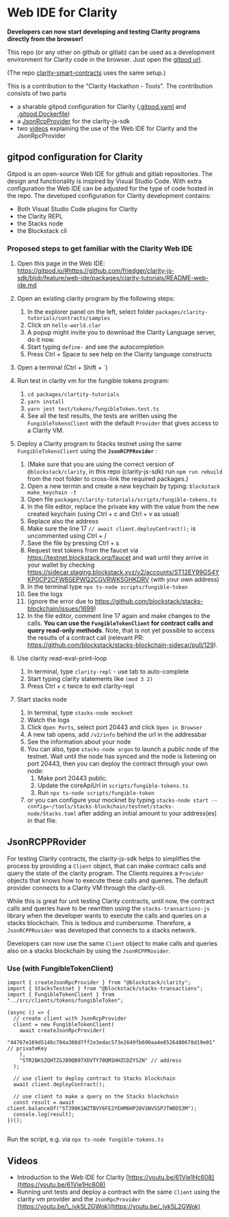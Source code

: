 # Web IDE for Clarity

**Developers can now start developing and testing Clarity programs directly from the browser!**

This repo (or any other on github or gitlab) can be used as a development environment
for Clarity code in the browser. Just open the [gitpod url](https://gitpod.io/#https://github.com/friedger/clarity-js-sdk/blob/feature/web-ide/packages/clarity-tutorials/README-web-ide.md).

(The repo [clarity-smart-contracts](https://github.com/friedger/clarity-smart-contracts) uses the same setup.)

This is a contribution to the "Clarity Hackathon - Tools".
The contribution consists of two parts

- a sharable gitpod configuration for Clarity ([.gitpod.yaml](https://github.com/friedger/clarity-js-sdk/blob/feature/web-ide/.gitpod.yml) and [.gitpod.Dockerfile](https://github.com/friedger/clarity-js-sdk/blob/feature/web-ide/.gitpod.Dockerfile))
- a [JsonRcpProvider](https://github.com/friedger/clarity-js-sdk/tree/feature/web-ide/packages/clarity/src/providers/jsonRpc) for the clarity-js-sdk
- two [videos](https://www.youtube.com/playlist?list=PLA5-mLPrLnHpc6WsieRck1_VE03kuvIAh) explaining the use of the Web IDE for Clarity and the JsonRpcProvider

## gitpod configuration for Clarity

Gitpod is an open-source Web IDE for github and gitlab repositories. The design and functionality is inspired by Visual Studio Code.
With extra configuration the Web IDE can be adjusted for the type of code hosted in the repo.
The developed configuration for Clarity development contains:

- Both Visual Studio Code plugins for Clarity
- the Clarity REPL
- the Stacks node
- the Blockstack cli

### Proposed steps to get familiar with the Clarity Web IDE

1. Open this page in the Web IDE:
   https://gitpod.io/#https://github.com/friedger/clarity-js-sdk/blob/feature/web-ide/packages/clarity-tutorials/README-web-ide.md

1. Open an existing clarity program by the following steps:

   1. In the explorer panel on the left, select folder `packages/clarity-tutorials/contracts/samples`
   1. Click on `hello-world.clar`
   1. A popup might invite you to download the Clarity Language server, do it now.
   1. Start typing `define-` and see the autocompletion
   1. Press Ctrl + Space to see help on the Clarity language constructs

1. Open a terminal (Ctrl + Shift + `)
1. Run test in clarity vm for the fungible tokens program:

   1. `cd packages/clartity-tutorials`
   1. `yarn install`
   1. `yarn jest test/tokens/fungibleToken.test.ts`
   1. See all the test results, the tests are written using the `FungibleTokensClient` with the default `Provider` that gives access to a Clarity VM.

1. Deploy a Clarity program to Stacks testnet using the same `FungibleTokensClient` using the **`JsonRCPPRovider`** :

   1. (Make sure that you are using the correct version of `@blockstack/clarity`, in this repo (clarity-js-sdk) run `npm run rebuild` from the root folder to cross-link the required packages.)
   1. Open a new termin and create a new keychain by typing: `blockstack make_keychain -t`
   1. Open file `packages/clarity-tutorials/scripts/fungible-tokens.ts`
   1. In the file editor, replace the private key with the value from the new created keychain (using Ctrl + c and Ctrl + v as usual)
   1. Replace also the address
   1. Make sure the line 17 `// await client.deployContract();` is uncommented using Ctrl + /
   1. Save the file by pressing Ctrl + s
   1. Request test tokens from the faucet via https://testnet.blockstack.org/faucet and wait until they arrive in your wallet by checking https://sidecar.staging.blockstack.xyz/v2/accounts/ST12EY99GS4YKP0CP2CFW6SEPWQ2CGVRWK5GHKDRV (with your own address)
   1. In the terminal type `npx ts-node scripts/fungible-token`
   1. See the logs
   1. (ignore the error due to https://github.com/blockstack/stacks-blockchain/issues/1699)
   1. In the file editor, comment line 17 again and make changes to the calls. **You can use the `FungibleTokenClient` for contract calls and query read-only methods**. Note, that is not yet possible to access the results of a contract call (relevant PR: https://github.com/blockstack/stacks-blockchain-sidecar/pull/129).

1. Use clarity read-eval-print-loop

   1. In terminal, type `clarity-repl` - use tab to auto-complete
   1. Start typing clarity statements like `(mod 3 2)`
   1. Press Ctrl + c twice to exit clarity-repl

1. Start stacks node
   1. In terminal, type `stacks-node mocknet`
   1. Watch the logs
   1. Click `Open Ports`, select port 20443 and click `Open in Browser`
   1. A new tab opens, add `/v2/info` behind the url in the addressbar
   1. See the information about your node
   1. You can also, type `stacks-node argon` to launch a public node of the testnet. Wait until the node has synced and the node is listening on port 20443, then you can deploy the contract through your own node:
      1. Make port 20443 public.
      1. Update the coreApiUrl in `scripts/fungible-tokens.ts`
      1. Run `npx ts-node scripts/fungible-token`
   1. or you can configure your mocknet by typing `stacks-node start --config=~/tools/stacks-blockchain/testnet/stacks-node/Stacks.toml` after adding an initial amount to your address(es) in that file.

## JsonRCPPRovider

For testing Clarity contracts, the clarity-js-sdk helps to simplifies the process by providing a `Client` object, that can make contract calls and query the state of the clarity program. The Clients requires a `Provider` objects that knows how to execute these calls and queries. The default provider connects to a Clarity VM through the clarity-cli.

While this is great for unit testing Clarity contracts, until now, the contract calls and queries have to be rewritten using the `stacks-transactions-js` library when the developer wants to execute the calls and queries on a stacks blockchain. This is tedious and cumbersome. Therefore, a `JsonRCPPRovider` was developed that connects to a stacks network.

Developers can now use the same `Client` object to make calls and queries also on a stacks blockchain by using the `JsonRCPPRovider`.

### Use (with FungibleTokenClient)

```
import { createJsonRpcProvider } from "@blockstack/clarity";
import { StacksTestnet } from "@blockstack/stacks-transactions";
import { FungibleTokenClient } from "../src/clients/tokens/fungibleToken";

(async () => {
  // create client with JsonRcpProvider
  client = new FungibleTokenClient(
    await createJsonRpcProvider(
      "44767e169d5146c704a308d7ff2e3edac573e2649fb690aa4e8526480678d19e01" // privateKey
    ),
    "STR2BKSZQHTZGJB9QB97XDVTY70QM1HHZCDZYS2N" // address
  );

  // use client to deploy contract to Stacks blockchain
  await client.deployContract();

  // use client to make a query on the Stacks blockchain
  const result = await client.balanceOf("ST398K1WZTBVY6FE2YEHM6HP20VSNVSSPJTW0D53M");
  console.log(result);
})();


```

Run the script, e.g. via `npx ts-node fungible-tokens.ts`

## Videos

- Introduction to the Web IDE for Clarity [https://youtu.be/61Vie1Hc608](https://youtu.be/61Vie1Hc608)
- Running unit tests and deploy a contract with the same `Client` using the clarity vm provider and the `JsonRpcProvider` [https://youtu.be/\_jvk5L2GWok](https://youtu.be/_jvk5L2GWok)
